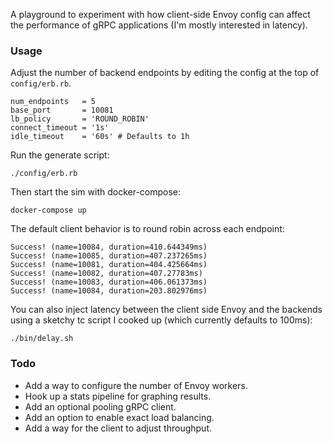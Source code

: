 A playground to experiment with how client-side Envoy config can affect the performance of
gRPC applications (I'm mostly interested in latency).

### Usage

Adjust the number of backend endpoints by editing the config at the top of `config/erb.rb`.

```
num_endpoints   = 5
base_port       = 10081
lb_policy       = 'ROUND_ROBIN'
connect_timeout = '1s'
idle_timeout    = '60s' # Defaults to 1h
```

Run the generate script:

```
./config/erb.rb
```

Then start the sim with docker-compose:

```
docker-compose up
```

The default client behavior is to round robin across each endpoint:

```
Success! (name=10084, duration=410.644349ms)
Success! (name=10085, duration=407.237265ms)
Success! (name=10081, duration=404.425664ms)
Success! (name=10082, duration=407.27783ms)
Success! (name=10083, duration=406.061373ms)
Success! (name=10084, duration=203.802976ms)
```

You can also inject latency between the client side Envoy and the backends using a sketchy
tc script I cooked up (which currently defaults to 100ms):

```
./bin/delay.sh
```

### Todo

- Add a way to configure the number of Envoy workers.
- Hook up a stats pipeline for graphing results.
- Add an optional pooling gRPC client.
- Add an option to enable exact load balancing.
- Add a way for the client to adjust throughput.
